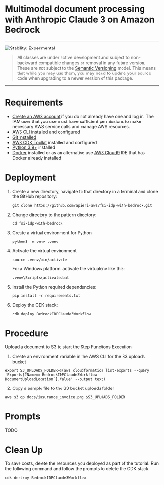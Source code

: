 # Multimodal document processing with Anthropic Claude 3 on Amazon Bedrock
<!--BEGIN STABILITY BANNER-->

---

![Stability: Experimental](https://img.shields.io/badge/stability-Experimental-important.svg?style=for-the-badge)

> All classes are under active development and subject to non-backward compatible changes or removal in any
> future version. These are not subject to the [Semantic Versioning](https://semver.org/) model.
> This means that while you may use them, you may need to update your source code when upgrading to a newer version of this package.

---
<!--END STABILITY BANNER-->


# Requirements
* [Create an AWS account](https://portal.aws.amazon.com/gp/aws/developer/registration/index.html) if you do not already have one and log in. The IAM user that you use must have sufficient permissions to make necessary AWS service calls and manage AWS resources.
* [AWS CLI](https://docs.aws.amazon.com/cli/latest/userguide/install-cliv2.html) installed and configured
* [Git Installed](https://git-scm.com/book/en/v2/Getting-Started-Installing-Git)
* [AWS CDK Toolkit](https://docs.aws.amazon.com/cdk/v2/guide/getting_started.html#getting_started_install) installed and configured
* [Python 3.9+](https://www.python.org/downloads/) installed
* [Docker](https://docs.docker.com/get-docker/) installed or as an alternative use [AWS Cloud9](https://aws.amazon.com/cloud9/) IDE that has Docker already installed

# Deployment
1. Create a new directory, navigate to that directory in a terminal and clone the GitHub repository:
    ```
    git clone https://github.com/apieri-aws/fsi-idp-with-bedrock.git
    ```
2. Change directory to the pattern directory:
    ```
    cd fsi-idp-with-bedrock
    ```
3. Create a virtual environment for Python
    ```
    python3 -m venv .venv
    ```
4. Activate the virtual environment
    ```
    source .venv/bin/activate
    ```
    For a Windows platform, activate the virtualenv like this:
    ```
    .venv\Scripts\activate.bat
    ```
5. Install the Python required dependencies:
    ```
    pip install -r requirements.txt
    ```
6. Deploy the CDK stack:
    ```
    cdk deploy BedrockIDPClaude3Workflow
    ```

# Procedure

Upload a document to S3 to start the Step Functions Execution
1. Create an environment variable in the AWS CLI for the S3 uploads bucket
```
export S3_UPLOADS_FOLDER=$(aws cloudformation list-exports --query 'Exports[?Name==`BedrockIDPClaude3Workflow-DocumentUploadLocation`].Value' --output text)
```

2. Copy a sample file to the S3 bucket uploads folder
```
aws s3 cp docs/insurance_invoice.png $S3_UPLOADS_FOLDER
```

# Prompts
TODO

# Clean Up

To save costs, delete the resources you deployed as part of the tutorial. Run the following command and follow the prompts to delete the CDK stack. 
```
cdk destroy BedrockIDPClaude3Workflow
```





